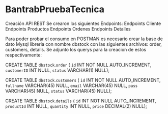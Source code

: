 # BantrabPruebaTecnica
Creación API REST
Se crearon los siguientes Endpoints:
Endpoints Cliente
Endpoints Productos
Endpoints Ordenes
Endpoints Detalles

Para poder probar el consumo en POSTMAN es necesario crear la base de dato Mysql libreria con nombre dbstock con las siguientes archivos:
order, customers, details. Se adjunto los querys para la creacion de estos respectivamente:

CREATE TABLE `dbstock`.`order` (
  `id` INT NOT NULL AUTO_INCREMENT,
  `customerID` INT NULL,
  `status` VARCHAR(1) NULL);

  CREATE TABLE `dbstock`.`customers` (
  `id` INT NOT NULL AUTO_INCREMENT,
  `fullname` VARCHAR(45) NULL,
  `email` VARCHAR(45) NULL,
  `pass` VARCHAR(45) NULL,
   `status` VARCHAR(45) NULL);

  CREATE TABLE `dbstock`.`details` (
  `id` INT NOT NULL AUTO_INCREMENT,
  `productId` INT NULL,
   `quantity` INT NULL,
  `price` DECIMAL(2) NULL);
